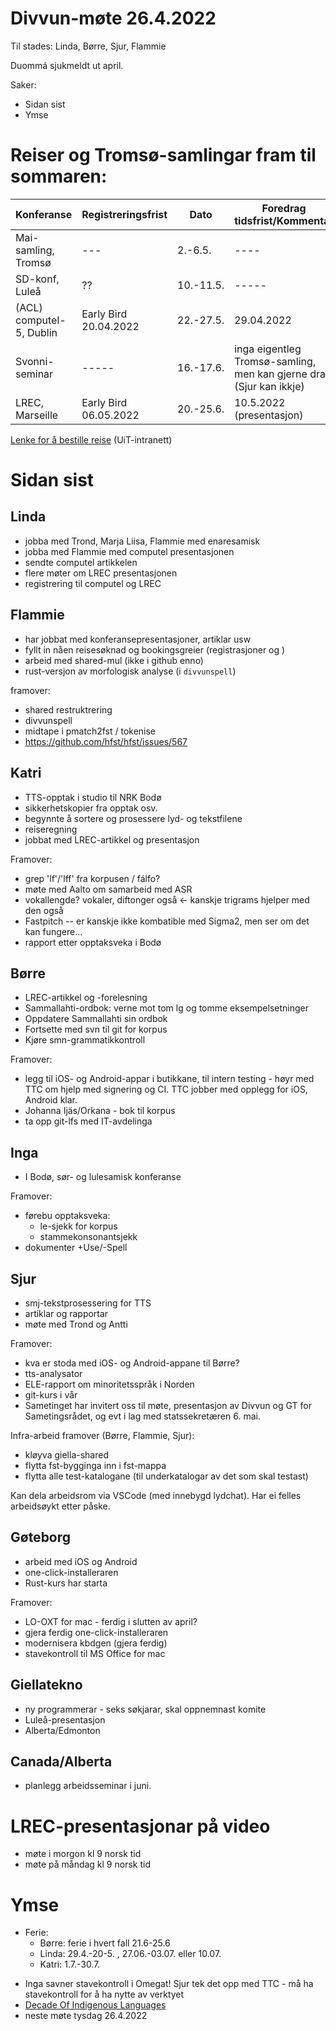 # Divvun-møte 26.4.2022

Til stades: Linda, Børre, Sjur, Flammie

Duommá sjukmeldt ut april.

Saker:
* Sidan sist
* Ymse

# Reiser og Tromsø-samlingar fram til sommaren:

| Konferanse | Registreringsfrist | Dato            | Foredrag tidsfrist/Kommentar
| ---------- | ------------------ | --------------  | ------------------
| Mai-samling, Tromsø |  ---              | 2.-6.5. | ----
| SD-konf, Luleå      | ?? | 10.-11.5. | -----
| (ACL) computel-5, Dublin  | Early Bird 20.04.2022 | 22.-27.5. | 29.04.2022
| Svonni-seminar      | -----                 | 16.-17.6. | inga eigentleg Tromsø-samling, men kan gjerne dra (Sjur kan ikkje)
| LREC, Marseille     | Early Bird 06.05.2022 | 20.-25.6. | 10.5.2022 (presentasjon)

[Lenke for å bestille reise](https://intranett.uit.no/intranett/vis-artikkel/685882/informasjon_om_reisebestilling?p_dimension_id=265636&p_menu=42374) (UiT-intranett)

# Sidan sist

## Linda
* jobba med Trond, Marja Liisa, Flammie med enaresamisk
* jobba med Flammie med computel presentasjonen
* sendte computel artikkelen
* flere møter om LREC presentasjonen
* registrering til computel og LREC

## Flammie
* har jobbat med konferansepresentasjoner, artiklar usw
* fyllt in nåen reisesøknad og bookingsgreier (registrasjoner og )
* arbeid med shared-mul (ikke i github enno)
* rust-versjon av morfologisk analyse (i `divvunspell`)

framover:

* shared restruktrering
* divvunspell
* midtape i pmatch2fst / tokenise 
* <https://github.com/hfst/hfst/issues/567>

## Katri

* TTS-opptak i studio til NRK Bodø
* sikkerhetskopier fra opptak osv.
* begynnte å sortere og prosessere lyd- og tekstfilene 
* reiseregning
* jobbat med LREC-artikkel og presentasjon

Framover:
* grep 'lf'/'lff' fra korpusen / fálfo?
* møte med Aalto om samarbeid med ASR
* vokallengde? vokaler, diftonger også <- kanskje trigrams hjelper med den også
* Fastpitch -- er kanskje ikke kombatible med Sigma2, men ser om det kan fungere...
* rapport etter opptaksveka i Bodø

## Børre

* LREC-artikkel og -forelesning
* Sammallahti-ordbok: verne mot tom lg og tomme eksempelsetninger
* Oppdatere Sammallahti sin ordbok
* Fortsette med svn til git for korpus
* Kjøre smn-grammatikkontroll

Framover:

* legg til iOS- og Android-appar i butikkane, til intern testing - høyr med TTC
  om hjelp med signering og CI. TTC jobber med opplegg for iOS, Android klar.
* Johanna Ijäs/Orkana - bok til korpus
* ta opp git-lfs med IT-avdelinga

## Inga
* I Bodø, sør- og lulesamisk konferanse

Framover:
- førebu opptaksveka:
    - le-sjekk for korpus
    - stammekonsonantsjekk
- dokumenter +Use/-Spell

## Sjur
- smj-tekstprosessering for TTS
- artiklar og rapportar
- møte med Trond og Antti

Framover:
- kva er stoda med iOS- og Android-appane til Børre?
- tts-analysator
- ELE-rapport om minoritetsspråk i Norden
- git-kurs i vår
- Sametinget har invitert oss til møte, presentasjon av Divvun og GT
  for Sametingsrådet, og evt i lag med statssekretæren 6. mai.

Infra-arbeid framover (Børre, Flammie, Sjur):

- kløyva giella-shared
- flytta fst-bygginga inn i fst-mappa
- flytta alle test-katalogane (til underkatalogar av det som skal testast)

Kan dela arbeidsrom via VSCode (med innebygd lydchat). Har ei felles arbeidsøykt etter påske.

## Gøteborg
- arbeid med iOS og Android
- one-click-installeraren
- Rust-kurs har starta

Framover:
- LO-OXT for mac - ferdig i slutten av april?
- gjera ferdig one-click-installeraren
- modernisera kbdgen (gjera ferdig)
- stavekontroll til MS Office for mac

## Giellatekno
- ny programmerar - seks søkjarar, skal oppnemnast komite
- Luleå-presentasjon
- Alberta/Edmonton

## Canada/Alberta
- planlegg arbeidsseminar i juni.

# LREC-presentasjonar på video
- møte i morgon  kl 9 norsk tid
- møte på måndag kl 9 norsk tid

# Ymse
- Ferie:
    - Børre: ferie i hvert fall 21.6-25.6
    - Linda: 29.4.-20-5. , 27.06.-03.07. eller 10.07.
    - Katri: 1.7.-30.7.
* Inga savner stavekontroll i Omegat! Sjur tek det opp med TTC - må ha stavekontroll
  for å ha nytte av verktyet
* [Decade Of Indigenous Languages](https://fpcc.ca/stories/the-decade-of-indigenous-languages/)
* neste møte tysdag 26.4.2022
